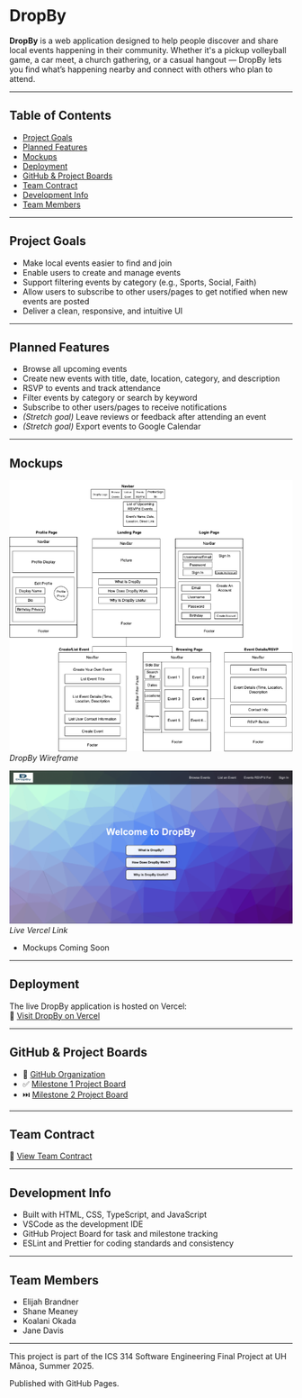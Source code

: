 # DropBy

**DropBy** is a web application designed to help people discover and share local events happening in their community. Whether it's a pickup volleyball game, a car meet, a church gathering, or a casual hangout — DropBy lets you find what’s happening nearby and connect with others who plan to attend.

---

## Table of Contents

- [Project Goals](#project-goals)
- [Planned Features](#planned-features)
- [Mockups](#mockups)
- [Deployment](#deployment)
- [GitHub & Project Boards](#github--project-boards)
- [Team Contract](#team-contract)
- [Development Info](#development-info)
- [Team Members](#team-members)

---

## Project Goals

- Make local events easier to find and join
- Enable users to create and manage events
- Support filtering events by category (e.g., Sports, Social, Faith)
- Allow users to subscribe to other users/pages to get notified when new events are posted
- Deliver a clean, responsive, and intuitive UI

---

## Planned Features

- Browse all upcoming events
- Create new events with title, date, location, category, and description
- RSVP to events and track attendance
- Filter events by category or search by keyword
- Subscribe to other users/pages to receive notifications
- *(Stretch goal)* Leave reviews or feedback after attending an event
- *(Stretch goal)* Export events to Google Calendar

---

## Mockups

![Wireframe](public/wireframe.png)  
*DropBy Wireframe*

![Vercel](public/vercelss.png)  
*Live Vercel Link*

- Mockups Coming Soon


---

## Deployment

The live DropBy application is hosted on Vercel:  
🔗 [Visit DropBy on Vercel](https://teamdropby-github-io-9smf.vercel.app/) 

---

## GitHub & Project Boards

- 🔗 [GitHub Organization](https://github.com/teamdropby)
- ✅ [Milestone 1 Project Board](https://github.com/orgs/teamdropby/projects/1)
- ⏭️ [Milestone 2 Project Board](https://github.com/orgs/teamdropby/projects/2)

---

## Team Contract

📄 [View Team Contract](./team-contract.pdf) 

---

## Development Info

- Built with HTML, CSS, TypeScript, and JavaScript
- VSCode as the development IDE
- GitHub Project Board for task and milestone tracking
- ESLint and Prettier for coding standards and consistency

---

## Team Members

- Elijah Brandner
- Shane Meaney	
- Koalani Okada
- Jane Davis

---

This project is part of the ICS 314 Software Engineering Final Project at UH Mānoa, Summer 2025.

Published with GitHub Pages.
